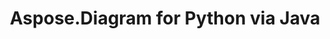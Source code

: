 ﻿---
title: Aspose.Diagram for Python via Java
type: docs
weight: 70
url: /it/java/python-java/
---
